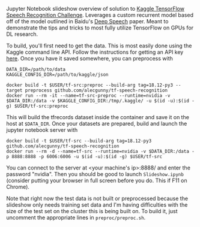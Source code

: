 Jupyter Notebook slideshow overview of solution to <a href="https://www.kaggle.com/c/tensorflow-speech-recognition-challenge">Kaggle TensorFlow Speech Recognition Challenge</a>. Leverages a custom recurrent model based off of the model outlined in Baidu's <a href="https://arxiv.org/abs/1412.5567">Deep Speech</a> paper. Meant to demonstrate the tips and tricks to most fully utilize TensorFlow on GPUs for DL research.

To build, you'll first need to get the data. This is most easily done using the Kaggle command line API. Follow the instructions for getting an API key <a href="https://github.com/Kaggle/kaggle-api">here</a>. Once you have it saved somewhere, you can preprocess with
```
DATA_DIR=/path/to/data
KAGGLE_CONFIG_DIR=/path/to/kaggle/json

docker build -t $USER/tf-src:preproc --build-arg tag=18.12-py3 --target preprocess github.com/alecgunny/tf-speech-recognition
docker run --rm -it --name=tf-src-preproc --runtime=nvidia -v $DATA_DIR:/data -v $KAGGLE_CONFIG_DIR:/tmp/.kaggle/ -u $(id -u):$(id -g) $USER/tf-src:preproc
```
This will build the tfrecords dataset inside the container and save it on the host at `$DATA_DIR`. Once your datasets are prepared, build and launch the jupyter notebook server with
```
docker build -t $USER/tf-src --build-arg tag=18.12-py3 github.com/alecgunny/tf-speech-recognition
docker run --rm -d --name=tf-src --runtime=nvidia -v $DATA_DIR:/data -p 8888:8888 -p 6006:6006 -u $(id -u):$(id -g) $USER/tf-src
```
You can connect to the server at <your machine's ip>:8888/ and enter the password "nvidia". Then you should be good to launch `Slideshow.ipynb` (consider putting your browser in full screen before you do. This if F11 on Chrome).

Note that right now the test data is not built or preprocessed because the slideshow only needs training set data and I'm having difficulties with the size of the test set on the cluster this is being built on. To build it, just uncomment the appropriate lines in `preproc/preproc.sh`.
